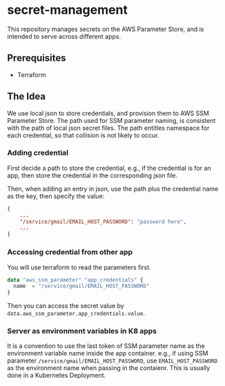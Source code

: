 # secret-management

This repository manages secrets on the AWS Parameter Store, and is intended to serve across different apps.

## Prerequisites

- Terraform

## The Idea

We use local json to store credentials, and provision them to AWS SSM Parameter Store. The path used for SSM parameter naming, is consistent with the path of local json secret files. The path entitles namespace for each credential, so that collision is not likely to occur.

### Adding credential

First decide a path to store the credential, e.g., if the credential is for an app, then store the credential in the corresponding json file. 

Then, when adding an entry in json, use the path plus the credential name as the key, then specify the value:

```json
{
    ...
    "/service/gmail/EMAIL_HOST_PASSWORD": "password here",
    ...
}
```

### Accessing credential from other app

You will use terraform to read the parameters first.

```terraform
data "aws_ssm_parameter" "app_credentials" {
  name  = "/service/gmail/EMAIL_HOST_PASSWORD"
}
```

Then you can access the secret value by `data.aws_ssm_parameter.app_credentials.value`.

### Server as environment variables in K8 apps

It is a convention to use the last token of SSM parameter name as the environment variable name inside the app container. e.g., if using SSM parameter `/service/gmail/EMAIL_HOST_PASSWORD`, use `EMAIL_HOST_PASSWORD` as the environment name when passing in the contaienr. This is usually done in a Kubernetes Deployment.